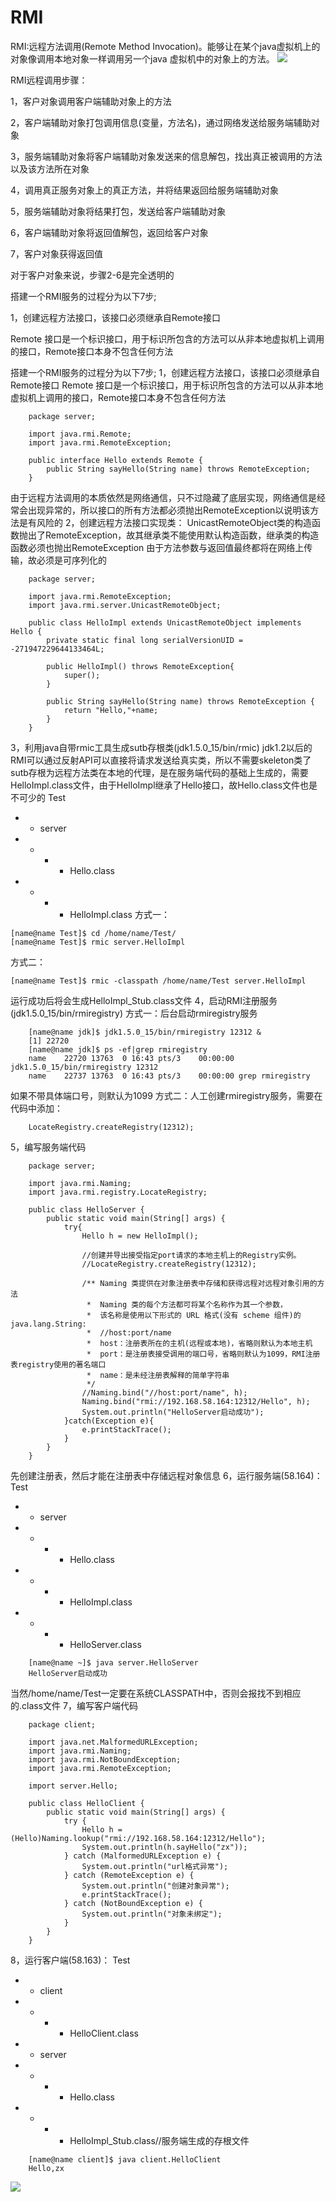 # RMI
RMI:远程方法调用(Remote Method Invocation)。能够让在某个java虚拟机上的对象像调用本地对象一样调用另一个java 虚拟机中的对象上的方法。
![](http://img.blog.csdn.net/20130813104359359?watermark/2/text/aHR0cDovL2Jsb2cuY3Nkbi5uZXQvYTE5ODgxMDI5/font/5a6L5L2T/fontsize/400/fill/I0JBQkFCMA==/dissolve/70/gravity/Center)


RMI远程调用步骤：

1，客户对象调用客户端辅助对象上的方法

2，客户端辅助对象打包调用信息(变量，方法名)，通过网络发送给服务端辅助对象

3，服务端辅助对象将客户端辅助对象发送来的信息解包，找出真正被调用的方法以及该方法所在对象

4，调用真正服务对象上的真正方法，并将结果返回给服务端辅助对象

5，服务端辅助对象将结果打包，发送给客户端辅助对象

6，客户端辅助对象将返回值解包，返回给客户对象

7，客户对象获得返回值

对于客户对象来说，步骤2-6是完全透明的

 

搭建一个RMI服务的过程分为以下7步;

1，创建远程方法接口，该接口必须继承自Remote接口

Remote 接口是一个标识接口，用于标识所包含的方法可以从非本地虚拟机上调用的接口，Remote接口本身不包含任何方法


搭建一个RMI服务的过程分为以下7步;
1，创建远程方法接口，该接口必须继承自Remote接口
Remote 接口是一个标识接口，用于标识所包含的方法可以从非本地虚拟机上调用的接口，Remote接口本身不包含任何方法
```
    package server;  
      
    import java.rmi.Remote;  
    import java.rmi.RemoteException;  
      
    public interface Hello extends Remote {  
        public String sayHello(String name) throws RemoteException;  
    }  
```
由于远程方法调用的本质依然是网络通信，只不过隐藏了底层实现，网络通信是经常会出现异常的，所以接口的所有方法都必须抛出RemoteException以说明该方法是有风险的
2，创建远程方法接口实现类：
UnicastRemoteObject类的构造函数抛出了RemoteException，故其继承类不能使用默认构造函数，继承类的构造函数必须也抛出RemoteException
由于方法参数与返回值最终都将在网络上传输，故必须是可序列化的
```
    package server;  
      
    import java.rmi.RemoteException;  
    import java.rmi.server.UnicastRemoteObject;  
      
    public class HelloImpl extends UnicastRemoteObject implements Hello {  
        private static final long serialVersionUID = -271947229644133464L;  
      
        public HelloImpl() throws RemoteException{  
            super();  
        }  
      
        public String sayHello(String name) throws RemoteException {  
            return "Hello,"+name;  
        }  
    }  
```
3，利用java自带rmic工具生成sutb存根类(jdk1.5.0_15/bin/rmic)
jdk1.2以后的RMI可以通过反射API可以直接将请求发送给真实类，所以不需要skeleton类了
sutb存根为远程方法类在本地的代理，是在服务端代码的基础上生成的，需要HelloImpl.class文件，由于HelloImpl继承了Hello接口，故Hello.class文件也是不可少的
Test
- - server
- - - - Hello.class
- - - - HelloImpl.class
方式一：
```
[name@name Test]$ cd /home/name/Test/  
[name@name Test]$ rmic server.HelloImpl  
```
方式二：
```
[name@name Test]$ rmic -classpath /home/name/Test server.HelloImpl  
```
运行成功后将会生成HelloImpl_Stub.class文件
4，启动RMI注册服务(jdk1.5.0_15/bin/rmiregistry)
方式一：后台启动rmiregistry服务
```
    [name@name jdk]$ jdk1.5.0_15/bin/rmiregistry 12312 &  
    [1] 22720  
    [name@name jdk]$ ps -ef|grep rmiregistry  
    name    22720 13763  0 16:43 pts/3    00:00:00 jdk1.5.0_15/bin/rmiregistry 12312  
    name    22737 13763  0 16:43 pts/3    00:00:00 grep rmiregistry  
```
如果不带具体端口号，则默认为1099
方式二：人工创建rmiregistry服务，需要在代码中添加：
```
    LocateRegistry.createRegistry(12312);  
```
5，编写服务端代码
```
    package server;  
      
    import java.rmi.Naming;  
    import java.rmi.registry.LocateRegistry;  
      
    public class HelloServer {  
        public static void main(String[] args) {  
            try{  
                Hello h = new HelloImpl();  
                  
                //创建并导出接受指定port请求的本地主机上的Registry实例。  
                //LocateRegistry.createRegistry(12312);  
                  
                /** Naming 类提供在对象注册表中存储和获得远程对远程对象引用的方法 
                 *  Naming 类的每个方法都可将某个名称作为其一个参数， 
                 *  该名称是使用以下形式的 URL 格式(没有 scheme 组件)的 java.lang.String: 
                 *  //host:port/name 
                 *  host：注册表所在的主机(远程或本地)，省略则默认为本地主机 
                 *  port：是注册表接受调用的端口号，省略则默认为1099，RMI注册表registry使用的著名端口 
                 *  name：是未经注册表解释的简单字符串 
                 */  
                //Naming.bind("//host:port/name", h);  
                Naming.bind("rmi://192.168.58.164:12312/Hello", h);  
                System.out.println("HelloServer启动成功");  
            }catch(Exception e){  
                e.printStackTrace();  
            }  
        }  
    }  
```
先创建注册表，然后才能在注册表中存储远程对象信息
6，运行服务端(58.164)：
Test
- - server
- - - - Hello.class
- - - - HelloImpl.class
- - - - HelloServer.class
```
    [name@name ~]$ java server.HelloServer  
    HelloServer启动成功  
```
当然/home/name/Test一定要在系统CLASSPATH中，否则会报找不到相应的.class文件
7，编写客户端代码
```
    package client;  
      
    import java.net.MalformedURLException;  
    import java.rmi.Naming;  
    import java.rmi.NotBoundException;  
    import java.rmi.RemoteException;  
      
    import server.Hello;  
      
    public class HelloClient {  
        public static void main(String[] args) {  
            try {  
                Hello h = (Hello)Naming.lookup("rmi://192.168.58.164:12312/Hello");  
                System.out.println(h.sayHello("zx"));  
            } catch (MalformedURLException e) {  
                System.out.println("url格式异常");  
            } catch (RemoteException e) {  
                System.out.println("创建对象异常");  
                e.printStackTrace();  
            } catch (NotBoundException e) {  
                System.out.println("对象未绑定");  
            }  
        }  
    }  
```
8，运行客户端(58.163)：
Test
- - client
- - - - HelloClient.class
- - server
- - - - Hello.class
- - - - HelloImpl_Stub.class//服务端生成的存根文件


```
    [name@name client]$ java client.HelloClient  
    Hello,zx  
```
![](http://img.blog.csdn.net/20130816094554390?watermark/2/text/aHR0cDovL2Jsb2cuY3Nkbi5uZXQvYTE5ODgxMDI5/font/5a6L5L2T/fontsize/400/fill/I0JBQkFCMA==/dissolve/70/gravity/Center)

